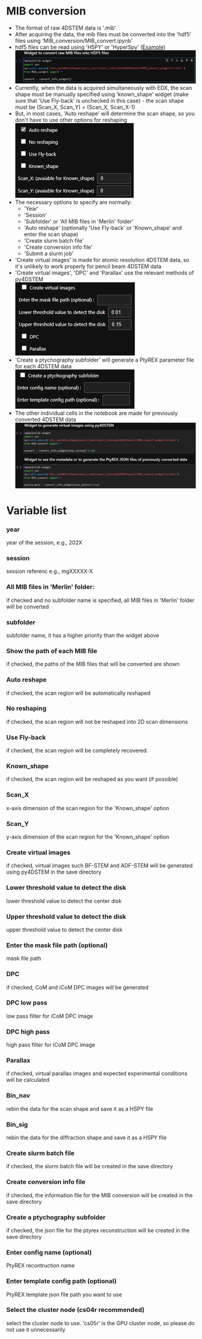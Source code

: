 # MIB conversion
- The format of raw 4DSTEM data is '.mib'
- After acquiring the data, the mib files must be converted into the 'hdf5' files using 'MIB_conversion/MIB_convert.ipynb'
- hdf5 files can be read using 'H5PY' or 'HyperSpy' ([Example](https://github.com/jinseuk56/User-Notebooks/blob/master/ePSIC_Standard_Notebooks/automatic_Au_xgrating_calibration/au_xgrating_cal_submit.ipynb))  
![MIB_convert](img/mib_conversion.png)
- Currently, when the data is acquired simultaneously with EDX, the scan shape must be manually specified using 'known_shape' widget (make sure that 'Use Fly-back' is unchecked in this case) - the scan shape must be (Scan_X, Scan_Y) = (Scan_X, Scan_X-1)
- But, in most cases, 'Auto reshape' will determine the scan shape, so you don't have to use other options for reshaping  
![MIB_convert](img/known_shape.png)
- The necessary options to specify are normally:  
    - 'Year'
    - 'Session'
    - 'Subfolder' or 'All MIB files in 'Merlin' folder'
    - 'Auto reshape' (optionally 'Use Fly-back' or 'Known_shape' and enter the scan shape)
    - 'Create slurm batch file'
    - 'Create conversion info file'
    - 'Submit a slurm job'
- 'Create virtual images' is made for atomic resolution 4DSTEM data, so it's unlikely to work properly for pencil beam 4DSTEM data  
- 'Create virtual images', 'DPC' and 'Parallax' use the relevant methods of py4DSTEM  
![MIB_convert](img/mib_virtual.png)
- 'Create a ptychography subfolder' will generate a PtyREX parameter file for each 4DSTEM data  
![MIB_convert](img/mib_ptyrex.png)
- The other individual cells in the notebook are made for previously converted 4DSTEM data  
![MIB_convert](img/mib_other_cells.png)


# Variable list
### year 
year of the session, e.g., 202X  
### session
session referenc e.g., mgXXXXX-X
### All MIB files in 'Merlin' folder:
if checked and no subfolder name is specified, all MIB files in 'Merlin' folder will be converted
### subfolder
subfolder name, it has a higher priority than the widget above
### Show the path of each MIB file
if checked, the paths of the MIB files that will be converted are shown
### Auto reshape
if checked, the scan region will be automatically reshaped
### No reshaping
if checked, the scan region will not be reshaped into 2D scan dimensions
### Use Fly-back
if checked, the scan region will be completely recovered.
### Known_shape
if checked, the scan region will be reshaped as you want (if possible)
### Scan_X
x-axis dimension of the scan region for the 'Known_shape' option
### Scan_Y
y-axis dimension of the scan region for the 'Known_shape' option
### Create virtual images
if checked, virtual images such BF-STEM and ADF-STEM will be generated using py4DSTEM in the save directory    
### Lower threshold value to detect the disk
lower threshold value to detect the center disk
### Upper threshold value to detect the disk
upper threshold value to detect the center disk   
### Enter the mask file path (optional)
mask file path
### DPC
if checked, CoM and iCoM DPC images will be generated
### DPC low pass
low pass filter for iCoM DPC image
### DPC high pass
high pass filter for iCoM DPC image
### Parallax
if checked, virtual parallax images and expected experimental conditions will be calculated
### Bin_nav
rebin the data for the scan shape and save it as a HSPY file
### Bin_sig
rebin the data for the diffraction shape and save it as a HSPY file
### Create slurm batch file
if checked, the slurm batch file will be created in the save directory
### Create conversion info file
if checked, the information file for the MIB conversion will be created in the save directory
### Create a ptychography subfolder
if checked, the json file for the ptyrex reconstruction will be created in the save directory
### Enter config name (optional)
PtyREX recontruction name
### Enter template config path (optional)
PtyREX template json file path you want to use
### Select the cluster node (cs04r recommended)
select the cluster node to use. 'cs05r' is the GPU cluster node, so please do not use it unnecessarily
